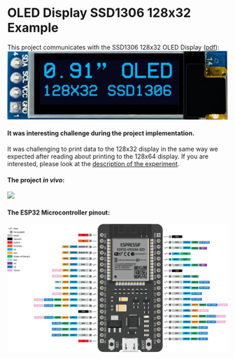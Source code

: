 # OLED Display SSD1306 128x32 Example

This project communicates with the SSD1306 128x32 OLED Display ([pdf](docs/SSD1306.pdf)):<br>
![ 128x32 OLED Display view.](docs/display.png)


#### It was interesting challenge during the project implementation.
It was challenging to print data to the 128x32 display in the same way we expected after reading about printing to the 128x64 display. If you are interested, please look at the [description of the experiment](docs/Ch01_LostBits.md).

#### The project *in vivo*:<br>
![](docs/oled.gif)


#### The ESP32 Microcontroller pinout:<br>

![The device description.](docs/pinout.png)


